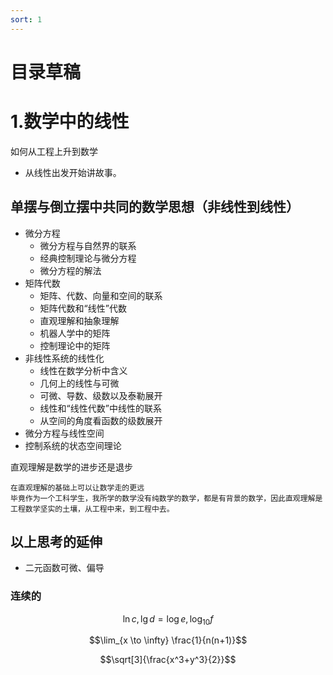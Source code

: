 ```yaml
---
sort: 1
---
```

# 目录草稿

# 1.数学中的线性

如何从工程上升到数学

* 从线性出发开始讲故事。

## 单摆与倒立摆中共同的数学思想（非线性到线性）

* 微分方程
  * 微分方程与自然界的联系
  * 经典控制理论与微分方程
  * 微分方程的解法
* 矩阵代数
  * 矩阵、代数、向量和空间的联系
  * 矩阵代数和“线性”代数
  * 直观理解和抽象理解
  * 机器人学中的矩阵
  * 控制理论中的矩阵
* 非线性系统的线性化
  * 线性在数学分析中含义
  * 几何上的线性与可微
  * 可微、导数、级数以及泰勒展开
  * 线性和“线性代数”中线性的联系
  * 从空间的角度看函数的级数展开
* 微分方程与线性空间
* 控制系统的状态空间理论

直观理解是数学的进步还是退步

```text
在直观理解的基础上可以让数学走的更远
毕竟作为一个工科学生，我所学的数学没有纯数学的数学，都是有背景的数学，因此直观理解是工程数学坚实的土壤，从工程中来，到工程中去。
```

## 以上思考的延伸

* 二元函数可微、偏导

### 连续的



$$ \ln c, \lg d = \log e, \log_{10} f $$



$$\lim_{x \to \infty} \frac{1}{n(n+1)}$$



$$\sqrt[3]{\frac{x^3+y^3}{2}}$$





